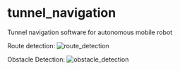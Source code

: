 # tunnel_navigation
Tunnel navigation software for autonomous mobile robot

Route detection:
![route_detection](https://user-images.githubusercontent.com/83447316/140060428-eca6abbf-7567-47ad-8394-15edbe7e2b70.gif)

Obstacle Detection:
![obstacle_detection](https://user-images.githubusercontent.com/83447316/140060435-e8810c4f-67fd-4078-bbd5-a95553aa9420.gif)
